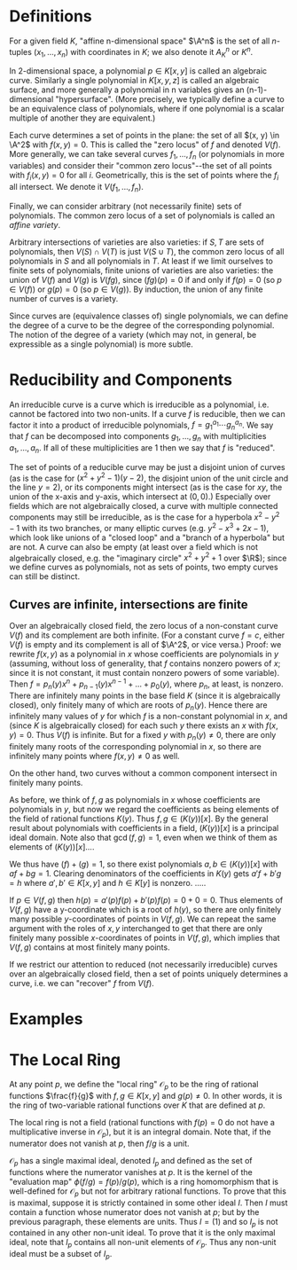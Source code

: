 # Definitions
For a given field $K$, "affine n-dimensional space" $\A^n$ is the set of all $n$-tuples $(x_1, \dots, x_n)$ with coordinates in $K$; we also denote it $A_K^n$ or $K^n$. 

In 2-dimensional space, a polynomial $p \in K[x, y]$ is called an algebraic curve. Similarly a single polynomial in $K[x, y, z]$ is called an algebraic surface, and more generally a polynomial in n variables gives an (n-1)-dimensional "hypersurface". (More precisely, we typically define a curve to be an equivalence class of polynomials, where if one polynomial is a scalar multiple of another they are equivalent.)

Each curve determines a set of points in the plane: the set of all $(x, y) \in \A^2$ with $f(x, y) = 0$. This is called the "zero locus" of $f$ and denoted $V(f)$. More generally, we can take several curves $f_1, \dots, f_n$ (or polynomials in more variables) and consider their "common zero locus"--the set of all points with $f_i(x, y) = 0$ for all $i$. Geometrically, this is the set of points where the $f_i$ all intersect. We denote it $V(f_1, \dots, f_n)$. 

Finally, we can consider arbitrary (not necessarily finite) sets of polynomials. The common zero locus of a set of polynomials is called an *affine variety*. 

Arbitrary intersections of varieties are also varieties: if $S, T$ are sets of polynomials, then $V(S) \cap V(T)$ is just $V(S \cup T)$, the common zero locus of all polynomials in $S$ and all polynomials in $T$. At least if we limit ourselves to finite sets of polynomials, finite unions of varieties are also varieties: the union of $V(f)$ and $V(g)$ is $V(fg)$, since $(fg)(p) = 0$ if and only if $f(p) = 0$ (so $p \in V(f)$) or $g(p) = 0$ (so $p \in V(g))$. By induction, the union of any finite number of curves is a variety. 

Since curves are (equivalence classes of) single polynomials, we can define the degree of a curve to be the degree of the corresponding polynomial. The notion of the degree of a variety (which may not, in general, be expressible as a single polynomial) is more subtle. 

# Reducibility and Components
An irreducible curve is a curve which is irreducible as a polynomial, i.e. cannot be factored into two non-units. If a curve $f$ is reducible, then we can factor it into a product of irreducible polynomials, $f = g_1^{a_1} \cdots g_n^{a_n}$. We say that $f$ can be decomposed into components $g_1, \dots, g_n$ with multiplicities $a_1, \dots, a_n$. If all of these multiplicities are $1$ then we say that $f$ is "reduced". 

The set of points of a reducible curve may be just a disjoint union of curves (as is the case for $(x^2 + y^2 - 1)(y - 2)$, the disjoint union of the unit circle and the line $y=2$), or its components might intersect (as is the case for $xy$, the union of the x-axis and y-axis, which intersect at $(0, 0)$.) Especially over fields which are not algebraically closed, a curve with multiple connected components may still be irreducible, as is the case for a hyperbola $x^2 - y^2 - 1$ with its two branches, or many elliptic curves (e.g. $y^2 - x^3 + 2x - 1$), which look like unions of a "closed loop" and a "branch of a hyperbola" but are not. A curve can also be empty (at least over a field which is not algebraically closed, e.g. the "imaginary circle" $x^2 + y^2 + 1$ over $\R$); since we define curves as polynomials, not as sets of points, two empty curves can still be distinct. 

## Curves are infinite, intersections are finite
Over an algebraically closed field, the zero locus of a non-constant curve $V(f)$ and its complement are both infinite. (For a constant curve $f = c$, either $V(f)$ is empty and its complement is all of $\A^2$, or vice versa.) Proof: we rewrite $f(x, y)$ as a polynomial in $x$ whose coefficients are polynomials in $y$ (assuming, without loss of generality, that $f$ contains nonzero powers of $x$; since it is not constant, it must contain nonzero powers of some variable). Then $f = p_n(y)x^n + p_{n-1}(y)x^{n-1} + \dots + p_0(y)$, where $p_n$, at least, is nonzero. There are infinitely many points in the base field $K$ (since it is algebraically closed), only finitely many of which are roots of $p_n(y)$. Hence there are infinitely many values of $y$ for which $f$ is a non-constant polynomial in $x$, and (since $K$ is algebraically closed) for each such $y$ there exists an $x$ with $f(x, y) = 0$. Thus $V(f)$ is infinite. But for a fixed $y$ with $p_n(y) \neq 0$, there are only finitely many roots of the corresponding polynomial in $x$, so there are infinitely many points where $f(x, y) \neq 0$ as well. 

On the other hand, two curves without a common component intersect in finitely many points. 

As before, we think of $f, g$ as polynomials in $x$ whose coefficients are polynomials in $y$, but now we regard the coefficients as being elements of the field of rational functions $K(y)$. Thus $f, g \in (K(y))[x]$. By the general result about polynomials with coefficients in a field, $(K(y))[x]$ is a principal ideal domain. Note also that $\gcd(f, g) = 1$, even when we think of them as elements of $(K(y))[x]$....

We thus have $(f) + (g) = 1$, so there exist polynomials $a, b \in (K(y))[x]$ with $af + bg = 1$. Clearing denominators of the coefficients in $K(y)$ gets $a'f + b'g = h$ where $a', b' \in K[x, y]$ and $h \in K[y]$ is nonzero. .....

If $p \in V(f, g)$ then $h(p) = a'(p)f(p) + b'(p)f(p) = 0 + 0 = 0$. Thus elements of $V(f, g)$ have a y-coordinate which is a root of $h(y)$, so there are only finitely many possible $y$-coordinates of points in $V(f, g)$. We can repeat the same argument with the roles of $x, y$ interchanged to get that there are only finitely many possible $x$-coordinates of points in $V(f, g)$, which implies that $V(f, g)$ contains at most finitely many points. 


If we restrict our attention to reduced (not necessarily irreducible) curves over an algebraically closed field, then a set of points uniquely determines a curve, i.e. we can "recover" $f$ from $V(f)$. 
# Examples

# The Local Ring
At any point $p$, we define the "local ring" $\mathcal{O}_p$ to be the ring of rational functions $\frac{f}{g}$ with $f, g \in K[x, y]$ and $g(p) \neq 0$. In other words, it is the ring of two-variable rational functions over $K$ that are defined at $p$. 

The local ring is not a field (rational functions with $f(p) = 0$ do not have a multiplicative inverse in $\mathcal{O}_p$), but it is an integral domain. Note that, if the numerator does not vanish at $p$, then $f/g$ is a unit. 

$\mathcal{O}_p$ has a single maximal ideal, denoted $I_p$ and defined as the set of functions where the numerator vanishes at $p$. It is the kernel of the "evaluation map" $\phi(f/g) = f(p)/g(p)$, which is a ring homomorphism that is well-defined for $\mathcal{O}_p$ but not for arbitrary rational functions. To prove that this is maximal, suppose it is strictly contained in some other ideal $I$. Then $I$ must contain a function whose numerator does not vanish at $p$; but by the previous paragraph, these elements are units. Thus $I = (1)$ and so $I_p$ is not contained in any other non-unit ideal. To prove that it is the only maximal ideal, note that $I_p$ contains all non-unit elements of $\mathcal{O}_p$. Thus any non-unit ideal must be a subset of $I_p$. 



